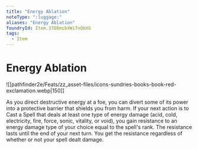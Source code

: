 ```yaml
---
title: "Energy Ablation"
noteType: ":luggage:"
aliases: "Energy Ablation"
foundryId: Item.37D8mibXWiTnQbXG
tags:
  - Item
---
```


# Energy Ablation
![[pathfinder2e/Feats/zz_asset-files/icons-sundries-books-book-red-exclamation.webp|150]]

As you direct destructive energy at a foe, you can divert some of its power into a protective barrier that shields you from harm. If your next action is to Cast a Spell that deals at least one type of energy damage (acid, cold, electricity, fire, force, sonic, vitality, or void), you gain resistance to an energy damage type of your choice equal to the spell's rank. The resistance lasts until the end of your next turn. You get the resistance regardless of whether or not your spell dealt damage.

